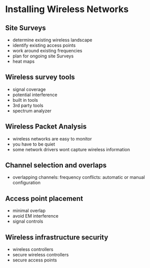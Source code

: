 # Installing Wireless Networks

## Site Surveys

- determine existing wireless landscape
- identify existing access points
- work around existing frequencies
- plan for ongoing site Surveys
- heat maps

## Wireless survey tools

- signal coverage
- potential interference
- built in tools
- 3rd party tools
- spectrum analyzer

## Wireless Packet Analysis

- wireless networks are easy to monitor
- you have to be quiet
- some network drivers wont capture wireless information

## Channel selection and overlaps

- overlapping channels: frequency conflicts: automatic or manual configuration

## Access point placement

- minimal overlap
- avoid EM interference
- signal controls

## Wireless infrastructure security

- wireless controllers
- secure wireless controllers
- secure access points
